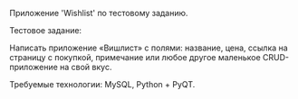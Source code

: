 Приложение 'Wishlist' по тестовому заданию.


Тестовое задание:

Написать приложение «Вишлист» с полями:
название,
цена,
ссылка на страницу с покупкой,
примечание
или любое другое маленькое CRUD-приложение на свой вкус.

Требуемые технологии: MySQL, Python + PyQT.


